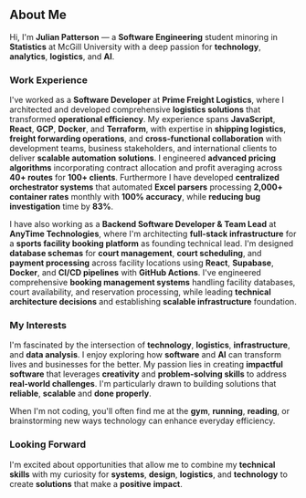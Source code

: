 ## About Me

Hi, I'm **Julian Patterson** — a **Software Engineering** student minoring in **Statistics** at McGill University with a deep passion for **technology**, **analytics**, **logistics**, and **AI**.

### Work Experience

I've worked as a **Software Developer** at **Prime Freight Logistics**, where I architected and developed comprehensive **logistics solutions** that transformed **operational efficiency**. My experience spans **JavaScript**, **React**, **GCP**, **Docker**, and **Terraform**, with expertise in **shipping logistics**, **freight forwarding operations**, and **cross-functional collaboration** with development teams, business stakeholders, and international clients to deliver **scalable automation solutions**. I engineered **advanced pricing algorithms** incorporating contract allocation and profit averaging across **40+ routes** for **100+ clients**. Furthermore I have developed **centralized orchestrator systems** that automated **Excel parsers** processing **2,000+ container rates** monthly with **100% accuracy**, while **reducing bug investigation** time by **83%**.

I have also working as a **Backend Software Developer & Team Lead** at **AnyTime Technologies**, where I'm architecting **full-stack infrastructure** for a **sports facility booking platform** as founding technical lead. I'm designed **database schemas** for **court management**, **court scheduling**, and **payment processing** across facility locations using **React**, **Supabase**, **Docker**, and **CI/CD pipelines** with **GitHub Actions**. I've engineered comprehensive **booking management systems** handling facility databases, court availability, and reservation processing, while leading **technical architecture decisions** and establishing **scalable infrastructure** foundation.

### My Interests

I'm fascinated by the intersection of **technology**, **logistics**, **infrastructure**, and **data analysis**. I enjoy exploring how **software** and **AI** can transform lives and businesses for the better. My passion lies in creating **impactful** **software** that leverages **creativity** and **problem-solving skills** to address **real-world challenges**. I'm particularly drawn to building solutions that **reliable**, **scalable** and **done properly**.

When I'm not coding, you'll often find me at the **gym**, **running**, **reading**, or brainstorming new ways technology can enhance everyday efficiency.

### Looking Forward

I'm excited about opportunities that allow me to combine my **technical** **skills** with my curiosity for **systems**, **design**, **logistics**, and **technology** to create **solutions** that make a **positive** **impact**.
